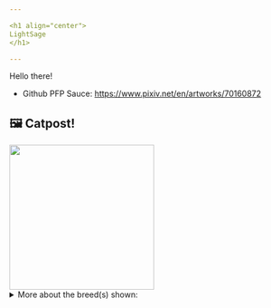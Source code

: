 ```yaml
---

<h1 align="center">
LightSage
</h1>

---
```


Hello there!


- Github PFP Sauce: https://www.pixiv.net/en/artworks/70160872


## 🖼️ Catpost!

<sub>
    <img src="https://cdn2.thecatapi.com/images/Fb9fWJuJq.jpg" height="256">
</sub>


<details>
<summary>More about the breed(s) shown:</summary>

Breed: Nebelung

Description: The Nebelung may have a reserved nature, but she loves to play (being especially fond of retrieving) and enjoys jumping or climbing to high places where she can study people and situations at her leisure before making up her mind about whether she wants to get involved.

Links:
<ul>
  <li>CFA None available</li>
  <li>Wikipedia https://en.wikipedia.org/wiki/Nebelung</li>
</ul> 

</details>
